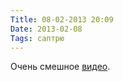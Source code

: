 ```yaml
---
Title: 08-02-2013 20:09
Date: 2013-02-08
Tags: саптрю
---
```


Очень смешное [видео](http://www.youtube.com/watch?v=7-A5jWBAN7c).